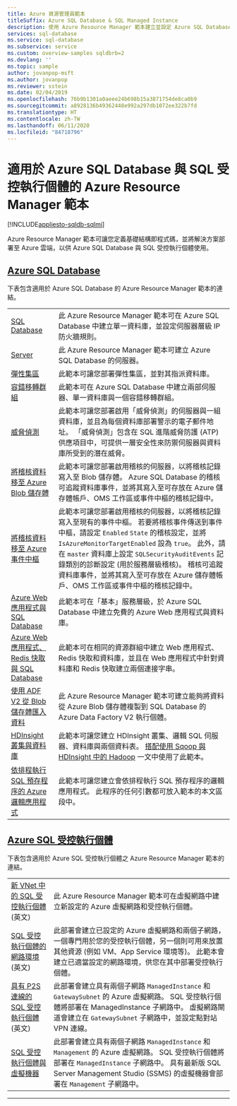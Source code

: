```yaml
---
title: Azure 資源管理員範本
titleSuffix: Azure SQL Database & SQL Managed Instance
description: 使用 Azure Resource Manager 範本建立並設定 Azure SQL Database 與 Azure SQL 受控執行個體。
services: sql-database
ms.service: sql-database
ms.subservice: service
ms.custom: overview-samples sqldbrb=2
ms.devlang: ''
ms.topic: sample
author: jovanpop-msft
ms.author: jovanpop
ms.reviewer: sstein
ms.date: 02/04/2019
ms.openlocfilehash: 76b9b1301a0aeee24b698b15a3871754de8ca0b9
ms.sourcegitcommit: a8928136b49362448e992a297db1072ee322b7fd
ms.translationtype: HT
ms.contentlocale: zh-TW
ms.lasthandoff: 06/11/2020
ms.locfileid: "84718796"
---
```

# <a name="azure-resource-manager-templates-for-azure-sql-database--sql-managed-instance"></a>適用於 Azure SQL Database 與 SQL 受控執行個體的 Azure Resource Manager 範本
[!INCLUDE[appliesto-sqldb-sqlmi](../includes/appliesto-sqldb-sqlmi.md)]

Azure Resource Manager 範本可讓您定義基礎結構即程式碼，並將解決方案部署至 Azure 雲端，以供 Azure SQL Database 與 SQL 受控執行個體使用。

## <a name="azure-sql-database"></a>[Azure SQL Database](#tab/single-database)

下表包含適用於 Azure SQL Database 的 Azure Resource Manager 範本的連結。

| |  |
|---|---|
| [SQL Database](https://github.com/Azure/azure-quickstart-templates/tree/master/201-sql-database-transparent-encryption-create) | 此 Azure Resource Manager 範本可在 Azure SQL Database 中建立單一資料庫，並設定伺服器層級 IP 防火牆規則。 |
| [Server](https://github.com/Azure/azure-quickstart-templates/tree/master/101-sql-logical-server) | 此 Azure Resource Manager 範本可建立 Azure SQL Database 的伺服器。 |
| [彈性集區](https://github.com/Azure/azure-quickstart-templates/tree/master/101-sql-elastic-pool-create) | 此範本可讓您部署彈性集區，並對其指派資料庫。 |
| [容錯移轉群組](https://github.com/Azure/azure-quickstart-templates/tree/master/101-sql-with-failover-group) | 此範本可在 Azure SQL Database 中建立兩部伺服器、單一資料庫與一個容錯移轉群組。|
| [威脅偵測](https://github.com/Azure/azure-quickstart-templates/tree/master/201-sql-threat-detection-db-policy-multiple-databases) | 此範本可讓您部署啟用「威脅偵測」的伺服器與一組資料庫，並且為每個資料庫部署警示的電子郵件地址。 「威脅偵測」包含在 SQL 進階威脅防護 (ATP) 供應項目中，可提供一層安全性來防禦伺服器與資料庫所受到的潛在威脅。|
| [將稽核資料移至 Azure Blob 儲存體](https://github.com/Azure/azure-quickstart-templates/tree/master/201-sql-auditing-server-policy-to-blob-storage) | 此範本可讓您部署啟用稽核的伺服器，以將稽核記錄寫入至 Blob 儲存體。 Azure SQL Database 的稽核可追蹤資料庫事件，並將其寫入至可存放在 Azure 儲存體帳戶、OMS 工作區或事件中樞的稽核記錄中。|
| [將稽核資料移至 Azure 事件中樞](https://github.com/Azure/azure-quickstart-templates/tree/master/201-sql-auditing-server-policy-to-eventhub) | 此範本可讓您部署啟用稽核的伺服器，以將稽核記錄寫入至現有的事件中樞。 若要將稽核事件傳送到事件中樞，請設定 `Enabled` `State` 的稽核設定，並將 `IsAzureMonitorTargetEnabled` 設為 `true`。 此外，請在 `master` 資料庫上設定 `SQLSecurityAuditEvents` 記錄類別的診斷設定 (用於服務層級稽核)。 稽核可追蹤資料庫事件，並將其寫入至可存放在 Azure 儲存體帳戶、OMS 工作區或事件中樞的稽核記錄中。|
| [Azure Web 應用程式與 SQL Database](https://github.com/Azure/azure-quickstart-templates/tree/master/201-web-app-sql-database) | 此範本可在「基本」服務層級，於 Azure SQL Database 中建立免費的 Azure Web 應用程式與資料庫。|
| [Azure Web 應用程式、Redis 快取與 SQL Database](https://github.com/Azure/azure-quickstart-templates/tree/master/201-web-app-redis-cache-sql-database) | 此範本可在相同的資源群組中建立 Web 應用程式、Redis 快取和資料庫，並且在 Web 應用程式中針對資料庫和 Redis 快取建立兩個連接字串。|
| [使用 ADF V2 從 Blob 儲存體匯入資料](https://github.com/Azure/azure-quickstart-templates/tree/master/101-data-factory-v2-blob-to-sql-copy) | 此 Azure Resource Manager 範本可建立能夠將資料從 Azure Blob 儲存體複製到 SQL Database 的 Azure Data Factory V2 執行個體。|
| [HDInsight 叢集與資料庫](https://github.com/Azure/azure-quickstart-templates/tree/master/101-hdinsight-linux-with-sql-database) | 此範本可讓您建立 HDInsight 叢集、邏輯 SQL 伺服器、資料庫與兩個資料表。 [搭配使用 Sqoop 與 HDInsight 中的 Hadoop](https://docs.microsoft.com/azure/hdinsight/hadoop/hdinsight-use-sqoop) 一文中使用了此範本。 |
| [依排程執行 SQL 預存程序的 Azure 邏輯應用程式](https://github.com/Azure/azure-quickstart-templates/tree/master/101-logic-app-sql-proc) | 此範本可讓您建立會依排程執行 SQL 預存程序的邏輯應用程式。 此程序的任何引數都可放入範本的本文區段中。|

## <a name="azure-sql-managed-instance"></a>[Azure SQL 受控執行個體](#tab/managed-instance)

下表包含適用於 Azure SQL 受控執行個體之 Azure Resource Manager 範本的連結。

| |  |
|---|---|
| [新 VNet 中的 SQL 受控執行個體](https://github.com/Azure/azure-quickstart-templates/tree/master/101-sqlmi-new-vnet) \(英文\) | 此 Azure Resource Manager 範本可在虛擬網路中建立新設定的 Azure 虛擬網路和受控執行個體。 |
| [SQL 受控執行個體的網路環境](https://github.com/Azure/azure-quickstart-templates/tree/master/101-sql-managed-instance-azure-environment) \(英文\) | 此部署會建立已設定的 Azure 虛擬網路和兩個子網路，一個專門用於您的受控執行個體，另一個則可用來放置其他資源 (例如 VM、App Service 環境等)。 此範本會建立已適當設定的網路環境，供您在其中部署受控執行個體。 |
| [具有 P2S 連線的 SQL 受控執行個體](https://github.com/Azure/azure-quickstart-templates/tree/master/201-sqlmi-new-vnet-w-point-to-site-vpn) \(英文\) | 此部署會建立具有兩個子網路 `ManagedInstance` 和 `GatewaySubnet` 的 Azure 虛擬網路。 SQL 受控執行個體將部署在 ManagedInstance 子網路中。 虛擬網路閘道會建立在 `GatewaySubnet` 子網路中，並設定點對站 VPN 連線。 |
| [SQL 受控執行個體與虛擬機器](https://github.com/Azure/azure-quickstart-templates/tree/master/201-sqlmi-new-vnet-w-jumpbox) | 此部署會建立具有兩個子網路 `ManagedInstance` 和 `Management` 的 Azure 虛擬網路。 SQL 受控執行個體將部署在 `ManagedInstance` 子網路中。 具有最新版 SQL Server Management Studio (SSMS) 的虛擬機器會部署在 `Management` 子網路中。 |

---

